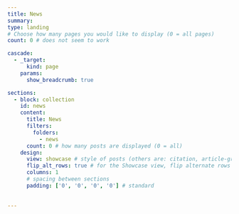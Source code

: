 ```yaml
---
title: News
summary:
type: landing
# Choose how many pages you would like to display (0 = all pages)
count: 0 # does not seem to work

cascade:
  - _target:
      kind: page
    params:
      show_breadcrumb: true

sections:
  - block: collection
    id: news
    content:
      title: News
      filters:
        folders:
          - news
      count: 0 # how many posts are displayed (0 = all)
    design:
      view: showcase # style of posts (others are: citation, article-grid, compact, card)
      flip_alt_rows: true # for the Showcase view, flip alternate rows
      columns: 1
      # spacing between sections
      padding: ['0', '0', '0', '0'] # standard
    
    
---
```

